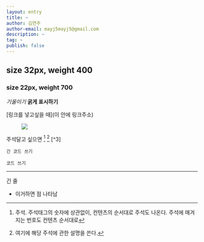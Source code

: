 ```yaml
---
layout: entry
title: ~
author: 김연주
author-email: mayj5mayj5@gmail.com
description: ~
tag: ~
publish: false
---
```


 
## size 32px, weight 400 

### size 22px, weight 700 

*기울이기*
**굵게 표시하기**

[링크를 넣고싶을 때](이 안에 링크주소) 


<figure> 
  <img src="/images/2017-02-13/fig_1.png"/>
</figure>


주석달고 싶으면 [^1] [^2] [^3]



```
긴 코드 쓰기
```

`코드 쓰기` 


--- 
긴 줄

- 이거하면 점 나타남


[^1]: 주석. 주석태그의 숫자에 상관없이, 컨텐츠의 순서대로 주석도 나온다. 주석에 매겨지는 번호도 컨텐츠 순서대로
[^2]: 여기에 해당 주석에 관한 설명을 쓴다. 